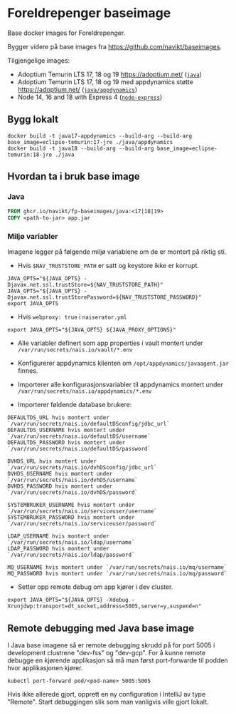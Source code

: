 # Foreldrepenger baseimage
Base docker images for Foreldrepenger.

Bygger videre på base images fra https://github.com/navikt/baseimages.

Tilgjengelige images:
* Adoptium Temurin LTS 17, 18 og 19 https://adoptium.net/ ([`java`](java))
* Adoptium Temurin LTS 17, 18 og 19 med appdynamics støtte https://adoptium.net/ ([`java/appdynamics`](java/appdynamics))
* Node 14, 16 and 18 with Express 4 ([`node-express`](node-express))

## Bygg lokalt
```shell script
docker build -t java17-appdynamics --build-arg --build-arg base_image=eclipse-temurin:17-jre ./java/appdynamics
docker build -t java18 --build-arg --build-arg base_image=eclipse-temurin:18-jre ./java
```
## Hvordan ta i bruk base image

### Java
```dockerfile
FROM ghcr.io/navikt/fp-baseimages/java:<17|18|19>
COPY <path-to-jar> app.jar
```

### Miljø variabler
Imagene legger på følgende miljø variablene om de er montert på riktig sti.

* Hvis `$NAV_TRUSTSTORE_PATH` er satt og keystore ikke er korrupt.
```shell script
JAVA_OPTS="${JAVA_OPTS} -Djavax.net.ssl.trustStore=${NAV_TRUSTSTORE_PATH}"
JAVA_OPTS="${JAVA_OPTS} -Djavax.net.ssl.trustStorePassword=${NAV_TRUSTSTORE_PASSWORD}"
export JAVA_OPTS
```

* Hvis `webproxy: true` i `naiserator.yml`
```shell script
export JAVA_OPTS="${JAVA_OPTS} ${JAVA_PROXY_OPTIONS}"
```

* Alle variabler definert som app properties i vault montert under `/var/run/secrets/nais.io/vault/*.env`

* Konfigurerer appdynamics klienten om `/opt/appdynamics/javaagent.jar` finnes.

* Importerer alle konfigurasjonsvariabler til appdynamics montert under `/var/run/secrets/nais.io/appdynamics/*.env`

* Importerer føldende database brukere:
```shell script
DEFAULTDS_URL hvis montert under `/var/run/secrets/nais.io/defaultDSconfig/jdbc_url`
DEFAULTDS_USERNAME hvis montert under `/var/run/secrets/nais.io/defaultDS/username`
DEFAULTDS_PASSWORD hvis montert under `/var/run/secrets/nais.io/defaultDS/password`
```

```shell script
DVHDS_URL hvis montert under `/var/run/secrets/nais.io/dvhDSconfig/jdbc_url`
DVHDS_USERNAME hvis montert under `/var/run/secrets/nais.io/dvhDS/username`
DVHDS_PASSWORD hvis montert under `/var/run/secrets/nais.io/dvhDS/password`
```

```shell script
SYSTEMBRUKER_USERNAME hvis montert under `/var/run/secrets/nais.io/serviceuser/username`
SYSTEMBRUKER_PASSWORD hvis montert under `/var/run/secrets/nais.io/serviceuser/password`
```

```shell script
LDAP_USERNAME hvis montert under `/var/run/secrets/nais.io/ldap/username`
LDAP_PASSWORD hvis montert under `/var/run/secrets/nais.io/ldap/password`
```

```shell script
MQ_USERNAME hvis montert under `/var/run/secrets/nais.io/mq/username`
MQ_PASSWORD hvis montert under `/var/run/secrets/nais.io/mq/password`
```

* Setter opp remote debug om app kjører i dev cluster.
```shell script
export JAVA_OPTS="${JAVA_OPTS} -Xdebug -Xrunjdwp:transport=dt_socket,address=5005,server=y,suspend=n"
```

## Remote debugging med Java base image

I Java base imagene så er remote debugging skrudd på for port 5005 i development clustrene "dev-fss" og "dev-gcp".
For å kunne remote debugge en kjørende applikasjon så må man først port-forwarde til podden hvor applikasjonen kjører.

```shell script
kubectl port-forward pod/<pod-name> 5005:5005
```

Hvis ikke allerede gjort, opprett en ny configuration i IntelliJ av type "Remote".
Start debuggingen slik som man vanligvis ville gjort lokalt.

